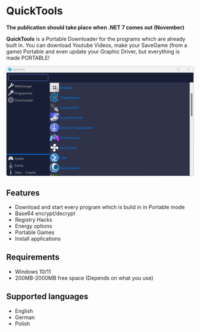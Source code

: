 # QuickTools

**The publication should take place when .NET 7 comes out (November)**

**QuickTools** is a Portable Downloader for the programs which are already built in. You can download Youtube Videos, make your SaveGame (from a game) Portable and even update your Graphic Driver, but everything is made PORTABLE!

<p align=left>
    <img src="assets/ApplicaitonImage.png"/>
  </a>
</p>

## Features

- Download and start every program which is build in in Portable mode
- Base64 encrypt/decrypt
- Registry Hacks
- Energy options
- Portable Games
- Install applications

## Requirements

- Windows 10/11
- 200MB-2000MB free space (Depends on what you use)

## Supported languages

- English
- German
- Polish
